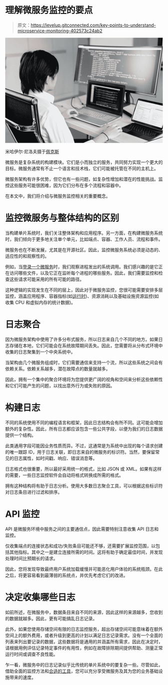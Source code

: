 # 理解微服务监控的要点

> 原文：<https://levelup.gitconnected.com/key-points-to-understand-microservice-monitoring-402573c24ab2>

![](img/9e195714b3f3c95c960f64736a9ef1e1.png)

米哈伊尔·尼洛夫摄于[佩克斯](https://www.pexels.com/photo/a-man-sitting-in-front-of-the-computer-while-working-7988087/?utm_content=attributionCopyText&utm_medium=referral&utm_source=pexels)

微服务是复杂系统的构建模块。它们是小而独立的服务，共同努力实现一个更大的目标。微服务通常有不止一个语言和技术栈，它们可能被托管在不同的主机上。

微服务架构有许多优势，但它也有一些问题，如复杂性增加和潜在的性能挑战。监控这些服务可能很困难，因为它们分布在多个流程和容器中。

在本文中，我们将介绍与微服务监控相关的重要概念。

# 监控微服务与整体结构的区别

当构建单片系统时，我们关注整体架构和应用程序。另一方面，在构建微服务系统时，我们倾向于更多地关注单个单元，比如端点、容器、工作人员、流程和事件。

微服务也在不断发展，尤其是在开源社区。因此，监控微服务系统必须是动态的、适应性的和观察性的。

例如，当[登录一个微服务](https://www.papertrail.com/solution/tips/new-to-microservices-what-you-should-know-when-you-set-up-logging/)时，我们观察进程发出的系统调用。我们感兴趣的是它正在访问哪些文件，以及它正在监听每个进程的哪些服务。因此，我们需要监控和检查这些请求可能采用的所有可能的路径。

这种逻辑的实现发生在不同的层上，因此对于微服务监控，您很可能需要安排多层监控，涵盖应用程序、容器指标(如[运行时](https://kubernetes.io/docs/setup/production-environment/container-runtimes/))、资源消耗以及基础设施资源监控(如收集 CPU 和虚拟内存的统计数据)。

# 日志聚合

因为微服务架构中使用了许多分布式服务，所以日志来自几个不同的地方。如果日志存储在本地，它们可能会在系统故障期间丢失。因此，您需要将从分布式环境中收集的日志聚集到一个中央系统中。

当架构由几个微服务组成时，它们需要通信来支持一个流，所以这些系统之间会有依赖关系。依赖关系越多，潜在故障点的数量就越多。

因此，拥有一个集中的聚合环境将为您提供更广阔的视角和空间来分析这些依赖性和它们可能产生的问题，以找出意外行为或失败的原因。

# 构建日志

不同的系统使用不同的编程语言和框架，因此日志结构会有所不同。这可能会增加额外的复杂性。因此，所有日志都应该包含一些公共字段，以便为我们的日志数据提供一个结构。

此类通用字段可能因业务性质而异。不过，这通常是为系统中出现的每个请求创建的唯一跟踪 ID，用于日志关联，即日志来自的微服务的标识符。当然，要保留常见的日志属性，如时间戳、响应、错误消息等。

日志格式也很重要，所以最好采用统一的格式，比如 JSON 或 XML。如果有这样的需要，一些日志监控软件会自动将格式转换成所需的格式。

拥有这种结构将有助于日志分析。使用大多数日志聚合工具，可以根据这些标识符对日志条目进行过滤和排序。

# API 监控

API 是微服务环境中服务之间的主要通信点，因此需要特别注意收集 API 日志和监控。

仅收集端点的连接状态和成功/失败条目可能还不够，还需要扩展监控范围，以包括其他指标。其中之一是建立连接所需的时间。这将有助于确定最佳时间，并发现处理时间比预期长的请求。

因此，您将发现导致最终用户系统加载缓慢并可能恶化用户体验的系统瓶颈。在此之后，将更容易看到最薄弱的系统点，并优先考虑它们的改进。

# 决定收集哪些日志

如前所述，在微服务中，数据条目来自不同的来源，因此这样的来源越多，您收到的数据就越多。因此，更有可能搞乱日志记录。

此外，如果您使用存储空间有限的日志监控服务，超出存储空间可能意味着在额外空间上的额外费用，或者升级到更高的计划以满足日志记录需求。没有一个全面的列表来列出要记录的数据，这些数据将是通用的并涵盖所有需求，因此在决定时，请根据用例评估记录特定事件的有用性，例如在故障排除期间提供帮助、测量正常运行时间或调查不良性能。

乍一看，微服务中的日志记录似乎比传统的单片系统中的要复杂一些。尽管如此，借助全面的监控方法和[合适的工具](https://www.decipherzone.com/blog-detail/top-best-tools-monitoring-microservices)，您可以充分享受微服务及其为您的业务基础设施带来的速度。
